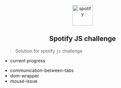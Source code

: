 <div align="center">
	<img src="https://pbs.twimg.com/profile_images/634474652967006208/46qwP9AX.png" alt="spotify" width="65px" height="65px">
	<h2>Spotify JS challenge</h2>
</div>

> Solution for spotify `js` challenge

- current progress
 * communication-between-tabs
 * dom-wrapper
 * mouse-issue